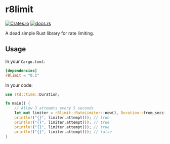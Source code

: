 # r8limit
[![Crates.io](https://img.shields.io/crates/v/r8limit)](https://crates.io/crates/r8limit)
[![docs.rs](https://img.shields.io/badge/docs.rs-rustdoc-green)](https://docs.rs/r8limit)

A dead simple Rust library for rate limiting.

## Usage
In your `Cargo.toml`:
```toml
[dependencies]
r8limit = "0.1"
```

In your code:
```rust
use std::time::Duration;

fn main() {
    // Allow 3 attempts every 5 seconds
    let mut limiter = r8limit::RateLimiter::new(3, Duration::from_secs(5));
    println!("{}", limiter.attempt()); // true
    println!("{}", limiter.attempt()); // true
    println!("{}", limiter.attempt()); // true
    println!("{}", limiter.attempt()); // false
}
```
